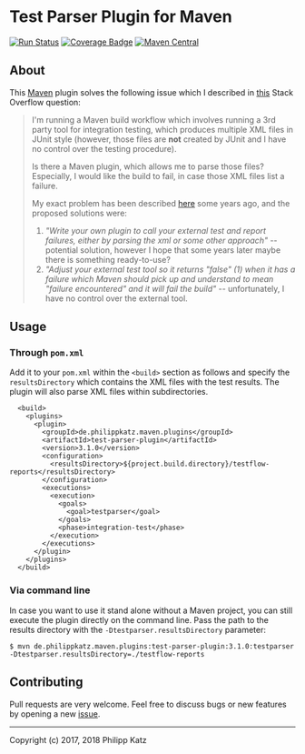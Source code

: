 Test Parser Plugin for Maven
============================

[![Run Status](https://api.shippable.com/projects/58d7cb2ca8fea50500f12d34/badge?branch=master)](https://app.shippable.com/github/qqilihq/maven-test-parser-plugin)
[![Coverage Badge](https://api.shippable.com/projects/58d7cb2ca8fea50500f12d34/coverageBadge?branch=master)](https://app.shippable.com/github/qqilihq/maven-test-parser-plugin)
[![Maven Central](https://maven-badges.herokuapp.com/maven-central/de.philippkatz.maven.plugins/test-parser-plugin/badge.svg)](http://mvnrepository.com/artifact/de.philippkatz.maven.plugins/test-parser-plugin)

About
-----

This [Maven][3] plugin solves the following issue which I described in [this][2] Stack Overflow question:

> I'm running a Maven build workflow which involves running a 3rd party tool for integration testing, which produces multiple XML files in JUnit style (however, those files are **not** created by JUnit and I have no control over the testing procedure).
> 
> Is there a Maven plugin, which allows me to parse those files? Especially, I would like the build to fail, in case those XML files list a failure.
> 
> My exact problem has been described [here][1] some years ago, and the proposed solutions were:
> 
> 1. *"Write your own plugin to call your external test and report failures,
either by parsing the xml or some other approach"* -- potential solution, however I hope that some years later maybe there is something ready-to-use?
> 2. *"Adjust your external test tool so it returns "false" (1) when it has a
failure which Maven should pick up and understand to mean "failure
encountered" and it will fail the build"* -- unfortunately, I have no control over the external tool.


Usage
-----

### Through `pom.xml`

Add it to your `pom.xml` within the `<build>` section as follows and specify the `resultsDirectory` which contains the XML files with the test results. The plugin will also parse XML files within subdirectories.

```
  <build>
    <plugins>
      <plugin>
        <groupId>de.philippkatz.maven.plugins</groupId>
        <artifactId>test-parser-plugin</artifactId>
        <version>3.1.0</version>
        <configuration>
          <resultsDirectory>${project.build.directory}/testflow-reports</resultsDirectory>
        </configuration>
        <executions>
          <execution>
            <goals>
              <goal>testparser</goal>
            </goals>
            <phase>integration-test</phase>
          </execution>
        </executions>
      </plugin>
    </plugins>
  </build>
```

### Via command line

In case you want to use it stand alone without a Maven project, you can still execute the plugin directly on the command line. Pass the path to the results directory with the `-Dtestparser.resultsDirectory` parameter:

```
$ mvn de.philippkatz.maven.plugins:test-parser-plugin:3.1.0:testparser -Dtestparser.resultsDirectory=./testflow-reports
```

Contributing
------------

Pull requests are very welcome. Feel free to discuss bugs or new features by
opening a new [issue][2].


- - -

Copyright (c) 2017, 2018 Philipp Katz


  [1]: http://maven.40175.n5.nabble.com/How-to-parse-JUnit-report-xml-that-causes-build-to-pass-fail-td5433750.html
  [2]: http://stackoverflow.com/questions/33857858/parse-junit-result-xml-format-created-by-3rd-party-tool-with-maven
  [3]: https://maven.apache.org
  [4]: https://github.com/qqilihq/maven-test-parser-plugin/issues
